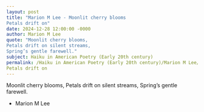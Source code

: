 ```yaml
---
layout: post
title: "Marion M Lee - Moonlit cherry blooms
Petals drift on"
date: 2024-12-28 12:00:00 -0000
author: Marion M Lee
quote: "Moonlit cherry blooms,
Petals drift on silent streams,
Spring’s gentle farewell."
subject: Haiku in American Poetry (Early 20th century)
permalink: /Haiku in American Poetry (Early 20th century)/Marion M Lee/Marion M Lee - Moonlit cherry blooms
Petals drift on
---
```


Moonlit cherry blooms,
Petals drift on silent streams,
Spring’s gentle farewell.

- Marion M Lee
